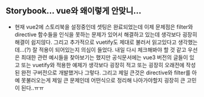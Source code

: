 ## Storybook... vue와 왜이렇게 안맞니...
- 현재 vue2에 스토리북을 설정중인데 셋팅은 완료되었는데 이제 문제점은 filter와 directive 함수들을 인식을 못하는 문제가 있어서 해결하고 있는데 생각보다 굉장히 해결이 쉽지않다. 그리고 추가적으로 vuetify도 제대로 불러서 읽고있다고 생각했는데...(?) 잘 적용이 되어있는지 의심이 들었다. 내일 다시 체크해봐야 할 것 같고 우선은 최대한 관련 예시들을 찾아보기는 했지만 공식문서에는 vue3 버전의 글들이 있고 또는 vuetify와 적용한 예제가 생각보다 굉장히 적고 또는 굉장히 오래전에 작성된 완전 구버전으로 개발했거나 그렇다. 그리고 제일 큰것은 directive와 filter를 아예 못불러오는게 제일 큰 문제인데 어떤식으로 정리해 나아가야할지 굉장히 큰 고민이 된다..ㅠㅠ

